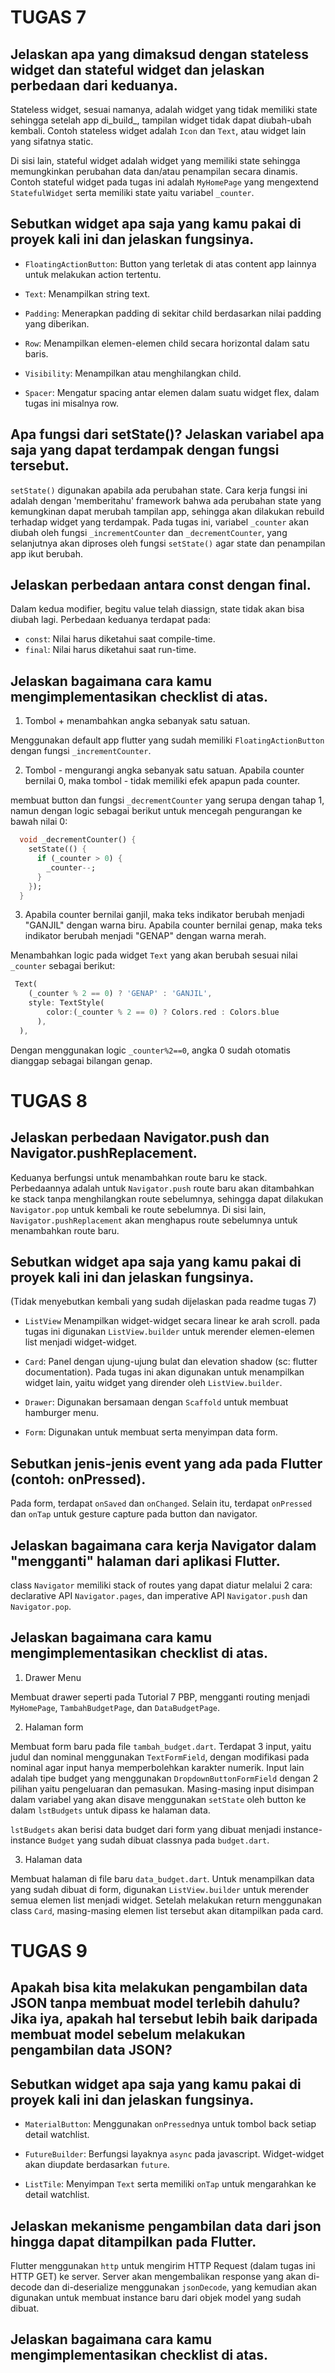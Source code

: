 # TUGAS 7

## Jelaskan apa yang dimaksud dengan stateless widget dan stateful widget dan jelaskan perbedaan dari keduanya.
Stateless widget, sesuai namanya, adalah widget yang tidak memiliki state sehingga setelah app di_build_, tampilan widget tidak dapat diubah-ubah kembali. Contoh stateless widget adalah `Icon` dan `Text`, atau widget lain yang sifatnya static.

Di sisi lain, stateful widget adalah widget yang memiliki state sehingga memungkinkan perubahan data dan/atau penampilan secara dinamis. Contoh stateful widget pada tugas ini adalah `MyHomePage` yang mengextend `StatefulWidget` serta memiliki state yaitu variabel `_counter`. 

## Sebutkan widget apa saja yang kamu pakai di proyek kali ini dan jelaskan fungsinya.
* `FloatingActionButton`:
Button yang terletak di atas content app lainnya untuk melakukan action tertentu.

* `Text`:
Menampilkan string text.

* `Padding`:
Menerapkan padding di sekitar child berdasarkan nilai padding yang diberikan. 

* `Row`:
Menampilkan elemen-elemen child secara horizontal dalam satu baris.

* `Visibility`:
Menampilkan atau menghilangkan child.

* `Spacer`:
Mengatur spacing antar elemen dalam suatu widget flex, dalam tugas ini misalnya row.

## Apa fungsi dari setState()? Jelaskan variabel apa saja yang dapat terdampak dengan fungsi tersebut.
`setState()` digunakan apabila ada perubahan state. Cara kerja fungsi ini adalah dengan 'memberitahu' framework bahwa ada perubahan state yang kemungkinan dapat merubah tampilan app, sehingga akan dilakukan rebuild terhadap widget yang terdampak. Pada tugas ini, variabel `_counter` akan diubah oleh fungsi `_incrementCounter` dan `_decrementCounter`, yang selanjutnya akan diproses oleh fungsi `setState()` agar state dan penampilan app ikut berubah.

## Jelaskan perbedaan antara const dengan final.
Dalam kedua modifier, begitu value telah diassign, state tidak akan bisa diubah lagi. Perbedaan keduanya terdapat pada:
* `const`: Nilai harus diketahui saat compile-time.
* `final`: Nilai harus diketahui saat run-time.

## Jelaskan bagaimana cara kamu mengimplementasikan checklist di atas.
1. Tombol + menambahkan angka sebanyak satu satuan.

Menggunakan default app flutter yang sudah memiliki `FloatingActionButton` dengan fungsi `_incrementCounter`.

2. Tombol - mengurangi angka sebanyak satu satuan. Apabila counter bernilai 0, maka tombol - tidak memiliki efek apapun pada counter.

membuat button dan fungsi `_decrementCounter` yang serupa dengan tahap 1, namun dengan logic sebagai berikut untuk mencegah pengurangan ke bawah nilai 0:
```dart
  void _decrementCounter() {
    setState(() {
      if (_counter > 0) {
        _counter--;
      }
    });
  }
```

3. Apabila counter bernilai ganjil, maka teks indikator berubah menjadi "GANJIL" dengan warna biru. Apabila counter bernilai genap, maka teks indikator berubah menjadi "GENAP" dengan warna merah.

Menambahkan logic pada widget `Text` yang akan berubah sesuai nilai `_counter` sebagai berikut:
```dart
 Text(
    (_counter % 2 == 0) ? 'GENAP' : 'GANJIL',
    style: TextStyle(
        color:(_counter % 2 == 0) ? Colors.red : Colors.blue
      ),
  ),      
```
Dengan menggunakan logic `_counter%2==0`, angka 0 sudah otomatis dianggap sebagai bilangan genap.


# TUGAS 8

## Jelaskan perbedaan Navigator.push dan Navigator.pushReplacement.

Keduanya berfungsi untuk menambahkan route baru ke stack. Perbedaannya adalah untuk `Navigator.push`
route baru akan ditambahkan ke stack tanpa menghilangkan route sebelumnya, sehingga dapat dilakukan
`Navigator.pop` untuk kembali ke route sebelumnya. Di sisi lain, `Navigator.pushReplacement` akan
menghapus route sebelumnya untuk menambahkan route baru.

## Sebutkan widget apa saja yang kamu pakai di proyek kali ini dan jelaskan fungsinya.

(Tidak menyebutkan kembali yang sudah dijelaskan pada readme tugas 7)

* `ListView`
Menampilkan widget-widget secara linear ke arah scroll. pada tugas ini digunakan `ListView.builder`
untuk merender elemen-elemen list menjadi widget-widget.

* `Card`:
Panel dengan ujung-ujung bulat dan elevation shadow (sc: flutter documentation). Pada tugas ini
akan digunakan untuk menampilkan widget lain, yaitu widget yang dirender oleh `ListView.builder`.

* `Drawer`:
Digunakan bersamaan dengan `Scaffold` untuk membuat hamburger menu.

* `Form`:
Digunakan untuk membuat serta menyimpan data form.

## Sebutkan jenis-jenis event yang ada pada Flutter (contoh: onPressed).

Pada form, terdapat `onSaved` dan `onChanged`. Selain itu, terdapat `onPressed` dan `onTap` untuk
gesture capture pada button dan navigator.

## Jelaskan bagaimana cara kerja Navigator dalam "mengganti" halaman dari aplikasi Flutter.

class `Navigator` memiliki stack of routes yang dapat diatur melalui 2 cara: 
declarative API `Navigator.pages`, dan imperative API `Navigator.push` dan `Navigator.pop`. 

## Jelaskan bagaimana cara kamu mengimplementasikan checklist di atas.

1. Drawer Menu

Membuat drawer seperti pada Tutorial 7 PBP, mengganti routing menjadi `MyHomePage`, 
`TambahBudgetPage`, dan `DataBudgetPage`.

2. Halaman form

Membuat form baru pada file `tambah_budget.dart`. Terdapat 3 input, yaitu judul dan nominal menggunakan
`TextFormField`, dengan modifikasi pada nominal agar input hanya memperbolehkan karakter numerik.
Input lain adalah tipe budget yang menggunakan `DropdownButtonFormField` dengan 2 pilihan yaitu
pengeluaran dan pemasukan. Masing-masing input disimpan dalam variabel yang akan disave menggunakan
`setState` oleh button ke dalam `lstBudgets` untuk dipass ke halaman data.

`lstBudgets` akan berisi data budget dari form yang dibuat menjadi instance-instance `Budget` yang
sudah dibuat classnya pada `budget.dart`.

3. Halaman data

Membuat halaman di file baru `data_budget.dart`. Untuk menampilkan data yang sudah dibuat di form,
digunakan `ListView.builder` untuk merender semua elemen list menjadi widget. Setelah melakukan return
menggunakan class `Card`, masing-masing elemen list tersebut akan ditampilkan pada card.

# TUGAS 9

## Apakah bisa kita melakukan pengambilan data JSON tanpa membuat model terlebih dahulu? Jika iya, apakah hal tersebut lebih baik daripada membuat model sebelum melakukan pengambilan data JSON?


## Sebutkan widget apa saja yang kamu pakai di proyek kali ini dan jelaskan fungsinya.
* `MaterialButton`:
Menggunakan `onPressed`nya untuk tombol back setiap detail watchlist.

* `FutureBuilder`:
Berfungsi layaknya `async` pada javascript. Widget-widget akan diupdate berdasarkan `future`.

* `ListTile`:
Menyimpan `Text` serta memiliki `onTap` untuk mengarahkan ke detail watchlist.

## Jelaskan mekanisme pengambilan data dari json hingga dapat ditampilkan pada Flutter.
Flutter menggunakan `http` untuk mengirim HTTP Request (dalam tugas ini HTTP GET) ke server. Server akan mengembalikan response yang akan di-decode dan di-deserialize menggunakan `jsonDecode`, yang kemudian akan digunakan untuk membuat instance baru dari objek model yang sudah dibuat.

## Jelaskan bagaimana cara kamu mengimplementasikan checklist di atas.


